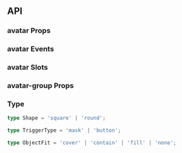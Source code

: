 ## API

### avatar Props

<field-table :data="avatarProps"/>

### avatar Events

<field-table :data="avatarEvents" type="emits" />

### avatar Slots

<field-table :data="avatarSlots" type="slots"/>

### avatar-group Props

<field-table :data="avatarGroupProps" />

### Type

```typescript
type Shape = 'square' | 'round';

type TriggerType = 'mask' | 'button';

type ObjectFit = 'cover' | 'contain' | 'fill' | 'none';
```

<script setup>
import { ref } from 'vue';

const avatarProps = ref([
  {
    name: 'shape',
    desc: '头像的形状，有圆形(circle)和正方形(square)两种',
    type: 'Shape',
    value: "'circle'",
  },
  {
    name: 'image-url',
    desc: '自定义头像图片地址，如果传入该属性，会默认渲染img标签',
    type: 'string',
    value: '-',
  },
  {
    name: 'size',
    desc: '头像的尺寸大小，单位是 px。未填写时使用样式中的大小 40px',
    type: 'number',
    value: "medium",
  },
  {
    name: 'auto-fix-font-size',
    desc: '是否自动根据头像尺寸调整字体大小',
    type: 'boolean',
    value: 'true',
  },
  {
    name: 'trigger-type',
    desc: '可点击的头像交互类型',
    type: 'TriggerType',
    value: "'button'",
  },
  {
    name: 'trigger-icon-style',
    desc: '交互图标的样式',
    type: 'CSSProperties',
    value: '-',
  },
  {
    name: 'object-fit',
    desc: '图片在容器内的的适应类型',
    type: 'ObjectFit',
    value: "'cover'",
  },
]);

const avatarEvents = ref([
  {
    name: 'click',
    desc: '点击回调',
    type: {
      ev: "MouseEvent"
    },
    value: '-',
  },
  {
    name: 'error',
    desc: '图片加载错误',
    type: {
      ev: "Event"
    },
    value: '-',
  },
  {
    name: 'load',
    desc: '图片加载成功',
    type: {
      ev: "Event"
    },
    value: '-',
  },
]);

const avatarSlots = ref([
  {
    name: 'trigger-icon',
    desc: '可点击的头像交互图标',
    type: '-',
    value: '-',
  },
]);

const avatarGroupProps = ref([
  {
    name: 'shape',
    desc: '头像的形状，有圆形(circle)和正方形(square)两种',
    type: 'Shape',
    value: "'circle'",
  },
  {
    name: 'size',
    desc: '头像的尺寸大小，单位是 px',
    type: 'number',
    value: 'medium',
  },
  {
    name: 'auto-fix-font-size',
    desc: '是否自动根据头像尺寸调整字体大小',
    type: 'boolean',
    value: 'true',
  },
  {
    name: 'max-count',
    desc: '头像组最多显示的头像数量，多余头像将以 +x 的形式展示。',
    type: 'number',
    value: '0',
  },
  {
    name: 'z-index-ascend',
    desc: '头像组内的头像 z-index 递增，默认是递减。',
    type: 'boolean',
    value: 'false',
  },
  {
    name: 'max-style',
    desc: '多余头像样式。',
    type: 'CSSProperties',
    value: '-',
  },
  {
    name: 'max-popover-trigger-props',
    desc: '多余头像气泡的 TriggerProps',
    type: 'TriggerProps',
    value: '-',
  },
]);

</script>
